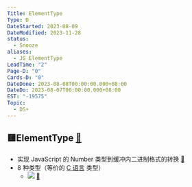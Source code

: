 ```yaml
---
Title: ElementType
Type: D
DateStarted: 2023-08-09
DateModified: 2023-11-28
status:
  - Snooze
aliases:
  - JS ElementType
LeadTime: "2"
Page-D: "0"
Cards-D: "0"
DateDone: 2023-08-08T00:00:00.000+08:00
DateDo: 2023-08-07T00:00:00.000+08:00
EST: "-19575"
Topic:
  - DS+
---
```


## 🟨ElementType [📌](obsidian://jump-to-pdf?id=ProJS-EN&annotate=736bbc9a-8885-6c34)

- 实现 JavaScript 的 Number 类型到缓冲内二进制格式的转换 [📌](obsidian://jump-to-pdf?id=ProJS-ZN&annotate=f50d2162-4b7c-0fbc)
- 8 种类型（等价的 [C 语言](C%20语言) 类型）
  - ![](1691475879636.png) [📌](obsidian://jump-to-pdf?id=ProJS-ZN&annotate=2390e271-03e5-7198)
